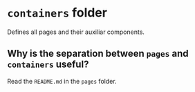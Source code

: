 # `containers` folder

Defines all pages and their auxiliar components.

## Why is the separation between `pages` and `containers` useful?

Read the `README.md` in the `pages` folder.
